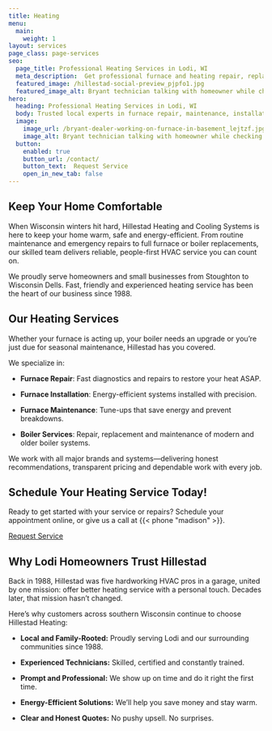 ```yaml
---
title: Heating
menu:
  main:
    weight: 1
layout: services
page_class: page-services
seo:
  page_title: Professional Heating Services in Lodi, WI
  meta_description:  Get professional furnace and heating repair, replacement and new system installations in Lodi, WI.
  featured_image: /hillestad-social-preview_pjpfo1.jpg
  featured_image_alt: Bryant technician talking with homeowner while checking air filter and furnace
hero: 
  heading: Professional Heating Services in Lodi, WI
  body: Trusted local experts in furnace repair, maintenance, installation and boiler systems.
  image: 
    image_url: /bryant-dealer-working-on-furnace-in-basement_lejtzf.jpg
    image_alt: Bryant technician talking with homeowner while checking air filter and furnace
  button:
    enabled: true
    button_url: /contact/ 
    button_text:  Request Service
    open_in_new_tab: false
---
```


## Keep Your Home Comfortable

When Wisconsin winters hit hard, Hillestad Heating and Cooling Systems is here to keep your home warm, safe and energy-efficient. From routine maintenance and emergency repairs to full furnace or boiler replacements, our skilled team delivers reliable, people-first HVAC service you can count on.

We proudly serve homeowners and small businesses from Stoughton to Wisconsin Dells. Fast, friendly and experienced heating service has been the heart of our business since 1988.

## Our Heating Services

Whether your furnace is acting up, your boiler needs an upgrade or you’re just due for seasonal maintenance, Hillestad
has you covered.

We specialize in:

* **Furnace Repair**: Fast diagnostics and repairs to restore your heat ASAP.

* **Furnace Installation**: Energy-efficient systems installed with precision.

* **Furnace Maintenance**: Tune-ups that save energy and prevent breakdowns.

* **Boiler Services**: Repair, replacement and maintenance of modern and older boiler systems.


We work with all major brands and systems—delivering honest recommendations, transparent pricing and dependable work with every job.

<div class="breakout bg-black flow">
  <h2 class="no-margin">Schedule Your Heating Service Today!</h2>
  <p class="site-cta__middle">Ready to get started with your service or repairs? Schedule your appointment online, or give us a call at {{< phone "madison" >}}.</p>
  <a class="btn btn--primary" href="/contact/">Request Service</a>
</div>

## Why Lodi Homeowners Trust Hillestad

Back in 1988, Hillestad was five hardworking HVAC pros in a garage, united by one mission: offer better heating service with a personal touch. Decades later, that mission hasn’t changed.

Here’s why customers across southern Wisconsin continue to choose Hillestad Heating:

* **Local and Family-Rooted:** Proudly serving Lodi and our surrounding communities since 1988.

* **Experienced Technicians:** Skilled, certified and constantly trained.

* **Prompt and Professional:** We show up on time and do it right the first time.

* **Energy-Efficient Solutions:** We’ll help you save money and stay warm.

* **Clear and Honest Quotes:** No pushy upsell. No surprises. 